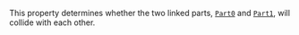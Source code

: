 This property determines whether the two linked parts,
[`Part0`](https://create.roblox.com/docs/reference/engine/classes/NoCollisionConstraint#Part0) and
[`Part1`](https://create.roblox.com/docs/reference/engine/classes/NoCollisionConstraint#Part1), will collide with each other.